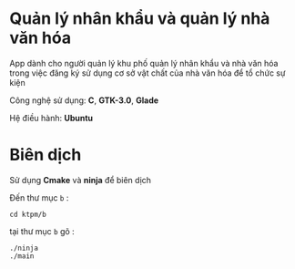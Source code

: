 # Quản lý nhân khẩu và quản lý nhà văn hóa
App dành cho người quản lý khu phố quản lý nhân khẩu và nhà văn hóa trong việc đăng ký sử dụng cơ sở vật chất của nhà văn hóa để tổ chức sự kiện

Công nghệ sử dụng: **C**, **GTK-3.0**, **Glade**

Hệ điều hành: **Ubuntu**

# Biên dịch
Sử dụng **Cmake** và **ninja** để biên dịch

Đến thư mục `b` :
```
cd ktpm/b
```
tại thư mục `b` gõ :
```
./ninja
./main
```
